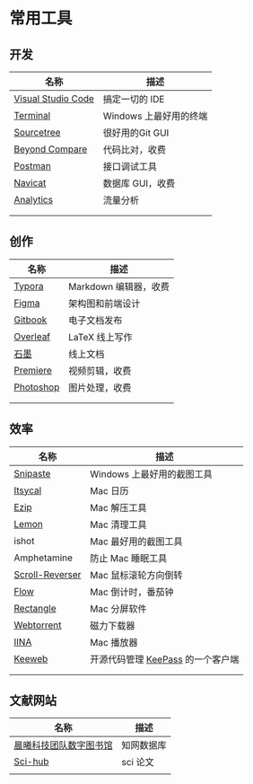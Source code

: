 # 常用工具

## 开发

| 名称                                                     | 描述                   |
| -------------------------------------------------------- | ---------------------- |
| [Visual Studio Code](https://code.visualstudio.com/)     | 搞定一切的 IDE         |
| [Terminal](https://github.com/microsoft/terminal)        | Windows 上最好用的终端 |
| [Sourcetree](https://www.sourcetreeapp.com/)             | 很好用的Git GUI        |
| [Beyond Compare](https://www.scootersoftware.com/)       | 代码比对，收费         |
| [Postman](https://www.postman.com/)                      | 接口调试工具           |
| [Navicat](https://www.navicat.com/en/)                   | 数据库 GUI，收费       |
| [Analytics](https://analytics.google.com/analytics/web/) | 流量分析               |
|                                                          |                        |
|                                                          |                        |

## 创作

| 名称                                                         | 描述                  |
| ------------------------------------------------------------ | --------------------- |
| [Typora](https://typora.io/)                                 | Markdown 编辑器，收费 |
| [Figma](https://www.figma.com/)                              | 架构图和前端设计      |
| [Gitbook](https://app.gitbook.com/)                          | 电子文档发布          |
| [Overleaf](https://www.overleaf.com/)                        | LaTeX 线上写作        |
| [石墨](https://shimowendang.com/desktop)                     | 线上文档              |
| [Premiere](https://www.adobe.com/cn/products/premiere.html)  | 视频剪辑，收费        |
| [Photoshop](https://www.adobe.com/cn/products/photoshop.html) | 图片处理，收费        |
|                                                              |                       |
|                                                              |                       |

## 效率

| 名称                                                         | 描述                                                       |
| ------------------------------------------------------------ | ---------------------------------------------------------- |
| [Snipaste](https://www.snipaste.com/)                        | Windows 上最好用的截图工具                                 |
| [Itsycal](https://www.mowglii.com/itsycal/)                  | Mac 日历                                                   |
| [Ezip](https://ezip.awehunt.com)                             | Mac 解压工具                                               |
| [Lemon](https://lemon.qq.com)                                | Mac 清理工具                                               |
| ishot                                                        | Mac 最好用的截图工具                                       |
| Amphetamine                                                  | 防止 Mac 睡眠工具                                          |
| [Scroll-Reverser](https://github.com/pilotmoon/Scroll-Reverser/releases) | Mac 鼠标滚轮方向倒转                                       |
| [Flow](https://flowapp.info)                                 | Mac 倒计时，番茄钟                                         |
| [Rectangle](https://www.rectangleapp.com)                    | Mac 分屏软件                                               |
| [Webtorrent](https://github.com/webtorrent/webtorrent)       | 磁力下载器                                                 |
| [IINA](https://www.iina.io)                                  | Mac 播放器                                                 |
| [Keeweb](https://github.com/keeweb/keeweb)                   | 开源代码管理 [KeePass](https://keepass.info/) 的一个客户端 |
|                                                              |                                                            |
|                                                              |                                                            |

## 文献网站

| 名称                                                         | 描述       |
| ------------------------------------------------------------ | ---------- |
| [晨曦科技团队数字图书馆](https://31sanyi.neocities.org/zwsjk.html#) | 知网数据库 |
| [Sci-hub](https://www.sci-hub.ren/)                          | sci 论文   |
|                                                              |            |


